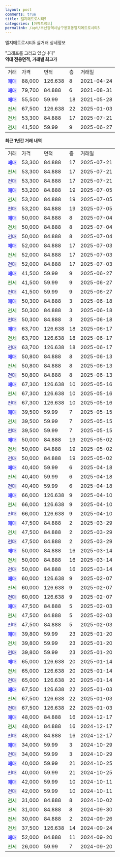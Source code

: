 ```yaml
---
layout: post
comments: true
title: 엘지메트로시티5
categories: [아파트정보]
permalink: /apt/부산광역시남구용호동엘지메트로시티5
---
```


엘지메트로시티5 실거래 상세정보

<script type="text/javascript">
  google.charts.load('current', {'packages':['line', 'corechart']});
  google.charts.setOnLoadCallback(drawChart);

  function drawChart() {
    var data = new google.visualization.DataTable();
    data.addColumn('date', '거래일');
    data.addColumn('number', "매매");
    data.addColumn('number', "전세");
    data.addColumn('number', "전매");

    data.addRows([[new Date(Date.parse("2025-07-21")), 53300, null, null], [new Date(Date.parse("2025-07-21")), null, 53300, null], [new Date(Date.parse("2025-07-21")), null, null, 53300], [new Date(Date.parse("2025-07-05")), 53200, null, null], [new Date(Date.parse("2025-07-05")), null, 53200, null], [new Date(Date.parse("2025-07-05")), null, null, 53200], [new Date(Date.parse("2025-07-04")), 50000, null, null], [new Date(Date.parse("2025-07-04")), null, 50000, null], [new Date(Date.parse("2025-07-04")), null, null, 50000], [new Date(Date.parse("2025-07-03")), 52000, null, null], [new Date(Date.parse("2025-07-03")), null, 52000, null], [new Date(Date.parse("2025-07-03")), null, null, 52000], [new Date(Date.parse("2025-06-27")), 41500, null, null], [new Date(Date.parse("2025-06-27")), null, 41500, null], [new Date(Date.parse("2025-06-27")), null, null, 41500], [new Date(Date.parse("2025-06-18")), 50300, null, null], [new Date(Date.parse("2025-06-18")), null, 50300, null], [new Date(Date.parse("2025-06-18")), null, null, 50300], [new Date(Date.parse("2025-06-17")), 63700, null, null], [new Date(Date.parse("2025-06-17")), null, 63700, null], [new Date(Date.parse("2025-06-17")), null, null, 63700], [new Date(Date.parse("2025-06-13")), 50800, null, null], [new Date(Date.parse("2025-06-13")), null, 50800, null], [new Date(Date.parse("2025-06-13")), null, null, 50800], [new Date(Date.parse("2025-05-16")), 67300, null, null], [new Date(Date.parse("2025-05-16")), null, 67300, null], [new Date(Date.parse("2025-05-16")), null, null, 67300], [new Date(Date.parse("2025-05-15")), 39500, null, null], [new Date(Date.parse("2025-05-15")), null, 39500, null], [new Date(Date.parse("2025-05-15")), null, null, 39500], [new Date(Date.parse("2025-05-02")), 50000, null, null], [new Date(Date.parse("2025-05-02")), null, 50000, null], [new Date(Date.parse("2025-05-02")), null, null, 50000], [new Date(Date.parse("2025-04-18")), 40400, null, null], [new Date(Date.parse("2025-04-18")), null, 40400, null], [new Date(Date.parse("2025-04-18")), null, null, 40400], [new Date(Date.parse("2025-04-10")), 66000, null, null], [new Date(Date.parse("2025-04-10")), null, 66000, null], [new Date(Date.parse("2025-04-10")), null, null, 66000], [new Date(Date.parse("2025-03-29")), 47500, null, null], [new Date(Date.parse("2025-03-29")), null, 47500, null], [new Date(Date.parse("2025-03-29")), null, null, 47500], [new Date(Date.parse("2025-03-14")), 50000, null, null], [new Date(Date.parse("2025-03-14")), null, 50000, null], [new Date(Date.parse("2025-03-14")), null, null, 50000], [new Date(Date.parse("2025-02-07")), 60000, null, null], [new Date(Date.parse("2025-02-07")), null, 60000, null], [new Date(Date.parse("2025-02-07")), null, null, 60000], [new Date(Date.parse("2025-02-03")), 47500, null, null], [new Date(Date.parse("2025-02-03")), null, 47500, null], [new Date(Date.parse("2025-02-03")), null, null, 47500], [new Date(Date.parse("2025-01-20")), 39800, null, null], [new Date(Date.parse("2025-01-20")), null, 39800, null], [new Date(Date.parse("2025-01-20")), null, null, 39800], [new Date(Date.parse("2025-01-14")), 65000, null, null], [new Date(Date.parse("2025-01-14")), null, 65000, null], [new Date(Date.parse("2025-01-14")), null, null, 65000], [new Date(Date.parse("2025-01-03")), 67500, null, null], [new Date(Date.parse("2025-01-03")), null, 67500, null], [new Date(Date.parse("2025-01-03")), null, null, 67500], [new Date(Date.parse("2024-12-17")), 48000, null, null], [new Date(Date.parse("2024-12-17")), null, 48000, null], [new Date(Date.parse("2024-12-17")), null, null, 48000], [new Date(Date.parse("2024-10-29")), 34000, null, null], [new Date(Date.parse("2024-10-29")), null, null, 34000], [new Date(Date.parse("2024-10-25")), 40000, null, null], [new Date(Date.parse("2024-10-25")), null, null, 40000], [new Date(Date.parse("2024-10-11")), 42000, null, null], [new Date(Date.parse("2024-10-11")), null, null, 42000], [new Date(Date.parse("2024-10-02")), null, 31000, null], [new Date(Date.parse("2024-09-30")), null, 31000, null], [new Date(Date.parse("2024-09-26")), null, 30000, null], [new Date(Date.parse("2024-09-24")), null, 37500, null], [new Date(Date.parse("2024-09-20")), 52000, null, null], [new Date(Date.parse("2024-09-20")), null, 26000, null]]);

    var options = {
      hAxis: {
        format: 'yyyy/MM/dd'
      },    
      lineWidth: 0,
      pointsVisible: true,    
      title: '최근 1년간 유형별 실거래가 분포',
      legend: { position: 'bottom' }
    };

    var formatter = new google.visualization.NumberFormat({pattern:'###,###'} );
    formatter.format(data, 1);
    formatter.format(data, 2);
    
    setTimeout(function() {
        var chart = new google.visualization.LineChart(document.getElementById('columnchart_material'));
        chart.draw(data, (options));
        document.getElementById('loading').style.display = 'none';
    }, 200);
  }
</script>


<div id="loading" style="z-index:20; display: block; margin-left: 0px">"그래프를 그리고 있습니다"</div>
<div id="columnchart_material" style="width: 95%; margin-left: 0px; display: block"></div>
<!-- contents start -->
<b>역대 전용면적, 거래별 최고가</b>
<table class="sortable">
    <tr>
      <td>거래</td>
      <td>가격</td>
      <td>면적</td>
      <td>층</td>
      <td>거래일</td>
    </tr>
        <tr>
          <td><a style="color: blue">매매</a></td>
          <td>88,000</td>
          <td>126.638</td>
          <td>8</td>
          <td>2021-04-24</td>
        </tr>            <tr>
          <td><a style="color: blue">매매</a></td>
          <td>79,700</td>
          <td>84.888</td>
          <td>6</td>
          <td>2021-08-31</td>
        </tr>            <tr>
          <td><a style="color: blue">매매</a></td>
          <td>55,500</td>
          <td>59.99</td>
          <td>18</td>
          <td>2021-05-28</td>
        </tr>        
        <tr>
              <td><a style="color: darkgreen">전세</a></td>
              <td>67,500</td>
              <td>126.638</td>
              <td>22</td>
              <td>2025-01-03</td>
            </tr>            <tr>
              <td><a style="color: darkgreen">전세</a></td>
              <td>53,300</td>
              <td>84.888</td>
              <td>17</td>
              <td>2025-07-21</td>
            </tr>            <tr>
              <td><a style="color: darkgreen">전세</a></td>
              <td>41,500</td>
              <td>59.99</td>
              <td>9</td>
              <td>2025-06-27</td>
            </tr>        
    
</table>

<b>최근 1년간 거래 내역</b>

<table class="sortable">
    <tr>
      <td>거래</td>
      <td>가격</td>
      <td>면적</td>
      <td>층</td>
      <td>거래일</td>
    </tr>
    <tr>
      <td><a style="color: blue">매매</a></td>
      <td>53,300</td>
      <td>84.888</td>
      <td>17</td>
      <td>2025-07-21</td>
    </tr>          <tr>
      <td><a style="color: darkgreen">전세</a></td>
      <td>53,300</td>
      <td>84.888</td>
      <td>17</td>
      <td>2025-07-21</td>
    </tr>          <tr>
      <td><a style="color: darkblue">전매</a></td>
      <td>53,300</td>
      <td>84.888</td>
      <td>17</td>
      <td>2025-07-21</td>
    </tr>          <tr>
      <td><a style="color: blue">매매</a></td>
      <td>53,200</td>
      <td>84.888</td>
      <td>19</td>
      <td>2025-07-05</td>
    </tr>          <tr>
      <td><a style="color: darkgreen">전세</a></td>
      <td>53,200</td>
      <td>84.888</td>
      <td>19</td>
      <td>2025-07-05</td>
    </tr>          <tr>
      <td><a style="color: darkblue">전매</a></td>
      <td>53,200</td>
      <td>84.888</td>
      <td>19</td>
      <td>2025-07-05</td>
    </tr>          <tr>
      <td><a style="color: blue">매매</a></td>
      <td>50,000</td>
      <td>84.888</td>
      <td>8</td>
      <td>2025-07-04</td>
    </tr>          <tr>
      <td><a style="color: darkgreen">전세</a></td>
      <td>50,000</td>
      <td>84.888</td>
      <td>8</td>
      <td>2025-07-04</td>
    </tr>          <tr>
      <td><a style="color: darkblue">전매</a></td>
      <td>50,000</td>
      <td>84.888</td>
      <td>8</td>
      <td>2025-07-04</td>
    </tr>          <tr>
      <td><a style="color: blue">매매</a></td>
      <td>52,000</td>
      <td>84.888</td>
      <td>17</td>
      <td>2025-07-03</td>
    </tr>          <tr>
      <td><a style="color: darkgreen">전세</a></td>
      <td>52,000</td>
      <td>84.888</td>
      <td>17</td>
      <td>2025-07-03</td>
    </tr>          <tr>
      <td><a style="color: darkblue">전매</a></td>
      <td>52,000</td>
      <td>84.888</td>
      <td>17</td>
      <td>2025-07-03</td>
    </tr>          <tr>
      <td><a style="color: blue">매매</a></td>
      <td>41,500</td>
      <td>59.99</td>
      <td>9</td>
      <td>2025-06-27</td>
    </tr>          <tr>
      <td><a style="color: darkgreen">전세</a></td>
      <td>41,500</td>
      <td>59.99</td>
      <td>9</td>
      <td>2025-06-27</td>
    </tr>          <tr>
      <td><a style="color: darkblue">전매</a></td>
      <td>41,500</td>
      <td>59.99</td>
      <td>9</td>
      <td>2025-06-27</td>
    </tr>          <tr>
      <td><a style="color: blue">매매</a></td>
      <td>50,300</td>
      <td>84.888</td>
      <td>3</td>
      <td>2025-06-18</td>
    </tr>          <tr>
      <td><a style="color: darkgreen">전세</a></td>
      <td>50,300</td>
      <td>84.888</td>
      <td>3</td>
      <td>2025-06-18</td>
    </tr>          <tr>
      <td><a style="color: darkblue">전매</a></td>
      <td>50,300</td>
      <td>84.888</td>
      <td>3</td>
      <td>2025-06-18</td>
    </tr>          <tr>
      <td><a style="color: blue">매매</a></td>
      <td>63,700</td>
      <td>126.638</td>
      <td>18</td>
      <td>2025-06-17</td>
    </tr>          <tr>
      <td><a style="color: darkgreen">전세</a></td>
      <td>63,700</td>
      <td>126.638</td>
      <td>18</td>
      <td>2025-06-17</td>
    </tr>          <tr>
      <td><a style="color: darkblue">전매</a></td>
      <td>63,700</td>
      <td>126.638</td>
      <td>18</td>
      <td>2025-06-17</td>
    </tr>          <tr>
      <td><a style="color: blue">매매</a></td>
      <td>50,800</td>
      <td>84.888</td>
      <td>8</td>
      <td>2025-06-13</td>
    </tr>          <tr>
      <td><a style="color: darkgreen">전세</a></td>
      <td>50,800</td>
      <td>84.888</td>
      <td>8</td>
      <td>2025-06-13</td>
    </tr>          <tr>
      <td><a style="color: darkblue">전매</a></td>
      <td>50,800</td>
      <td>84.888</td>
      <td>8</td>
      <td>2025-06-13</td>
    </tr>          <tr>
      <td><a style="color: blue">매매</a></td>
      <td>67,300</td>
      <td>126.638</td>
      <td>10</td>
      <td>2025-05-16</td>
    </tr>          <tr>
      <td><a style="color: darkgreen">전세</a></td>
      <td>67,300</td>
      <td>126.638</td>
      <td>10</td>
      <td>2025-05-16</td>
    </tr>          <tr>
      <td><a style="color: darkblue">전매</a></td>
      <td>67,300</td>
      <td>126.638</td>
      <td>10</td>
      <td>2025-05-16</td>
    </tr>          <tr>
      <td><a style="color: blue">매매</a></td>
      <td>39,500</td>
      <td>59.99</td>
      <td>7</td>
      <td>2025-05-15</td>
    </tr>          <tr>
      <td><a style="color: darkgreen">전세</a></td>
      <td>39,500</td>
      <td>59.99</td>
      <td>7</td>
      <td>2025-05-15</td>
    </tr>          <tr>
      <td><a style="color: darkblue">전매</a></td>
      <td>39,500</td>
      <td>59.99</td>
      <td>7</td>
      <td>2025-05-15</td>
    </tr>          <tr>
      <td><a style="color: blue">매매</a></td>
      <td>50,000</td>
      <td>84.888</td>
      <td>19</td>
      <td>2025-05-02</td>
    </tr>          <tr>
      <td><a style="color: darkgreen">전세</a></td>
      <td>50,000</td>
      <td>84.888</td>
      <td>19</td>
      <td>2025-05-02</td>
    </tr>          <tr>
      <td><a style="color: darkblue">전매</a></td>
      <td>50,000</td>
      <td>84.888</td>
      <td>19</td>
      <td>2025-05-02</td>
    </tr>          <tr>
      <td><a style="color: blue">매매</a></td>
      <td>40,400</td>
      <td>59.99</td>
      <td>6</td>
      <td>2025-04-18</td>
    </tr>          <tr>
      <td><a style="color: darkgreen">전세</a></td>
      <td>40,400</td>
      <td>59.99</td>
      <td>6</td>
      <td>2025-04-18</td>
    </tr>          <tr>
      <td><a style="color: darkblue">전매</a></td>
      <td>40,400</td>
      <td>59.99</td>
      <td>6</td>
      <td>2025-04-18</td>
    </tr>          <tr>
      <td><a style="color: blue">매매</a></td>
      <td>66,000</td>
      <td>126.638</td>
      <td>9</td>
      <td>2025-04-10</td>
    </tr>          <tr>
      <td><a style="color: darkgreen">전세</a></td>
      <td>66,000</td>
      <td>126.638</td>
      <td>9</td>
      <td>2025-04-10</td>
    </tr>          <tr>
      <td><a style="color: darkblue">전매</a></td>
      <td>66,000</td>
      <td>126.638</td>
      <td>9</td>
      <td>2025-04-10</td>
    </tr>          <tr>
      <td><a style="color: blue">매매</a></td>
      <td>47,500</td>
      <td>84.888</td>
      <td>2</td>
      <td>2025-03-29</td>
    </tr>          <tr>
      <td><a style="color: darkgreen">전세</a></td>
      <td>47,500</td>
      <td>84.888</td>
      <td>2</td>
      <td>2025-03-29</td>
    </tr>          <tr>
      <td><a style="color: darkblue">전매</a></td>
      <td>47,500</td>
      <td>84.888</td>
      <td>2</td>
      <td>2025-03-29</td>
    </tr>          <tr>
      <td><a style="color: blue">매매</a></td>
      <td>50,000</td>
      <td>84.888</td>
      <td>16</td>
      <td>2025-03-14</td>
    </tr>          <tr>
      <td><a style="color: darkgreen">전세</a></td>
      <td>50,000</td>
      <td>84.888</td>
      <td>16</td>
      <td>2025-03-14</td>
    </tr>          <tr>
      <td><a style="color: darkblue">전매</a></td>
      <td>50,000</td>
      <td>84.888</td>
      <td>16</td>
      <td>2025-03-14</td>
    </tr>          <tr>
      <td><a style="color: blue">매매</a></td>
      <td>60,000</td>
      <td>126.638</td>
      <td>9</td>
      <td>2025-02-07</td>
    </tr>          <tr>
      <td><a style="color: darkgreen">전세</a></td>
      <td>60,000</td>
      <td>126.638</td>
      <td>9</td>
      <td>2025-02-07</td>
    </tr>          <tr>
      <td><a style="color: darkblue">전매</a></td>
      <td>60,000</td>
      <td>126.638</td>
      <td>9</td>
      <td>2025-02-07</td>
    </tr>          <tr>
      <td><a style="color: blue">매매</a></td>
      <td>47,500</td>
      <td>84.888</td>
      <td>5</td>
      <td>2025-02-03</td>
    </tr>          <tr>
      <td><a style="color: darkgreen">전세</a></td>
      <td>47,500</td>
      <td>84.888</td>
      <td>5</td>
      <td>2025-02-03</td>
    </tr>          <tr>
      <td><a style="color: darkblue">전매</a></td>
      <td>47,500</td>
      <td>84.888</td>
      <td>5</td>
      <td>2025-02-03</td>
    </tr>          <tr>
      <td><a style="color: blue">매매</a></td>
      <td>39,800</td>
      <td>59.99</td>
      <td>23</td>
      <td>2025-01-20</td>
    </tr>          <tr>
      <td><a style="color: darkgreen">전세</a></td>
      <td>39,800</td>
      <td>59.99</td>
      <td>23</td>
      <td>2025-01-20</td>
    </tr>          <tr>
      <td><a style="color: darkblue">전매</a></td>
      <td>39,800</td>
      <td>59.99</td>
      <td>23</td>
      <td>2025-01-20</td>
    </tr>          <tr>
      <td><a style="color: blue">매매</a></td>
      <td>65,000</td>
      <td>126.638</td>
      <td>20</td>
      <td>2025-01-14</td>
    </tr>          <tr>
      <td><a style="color: darkgreen">전세</a></td>
      <td>65,000</td>
      <td>126.638</td>
      <td>20</td>
      <td>2025-01-14</td>
    </tr>          <tr>
      <td><a style="color: darkblue">전매</a></td>
      <td>65,000</td>
      <td>126.638</td>
      <td>20</td>
      <td>2025-01-14</td>
    </tr>          <tr>
      <td><a style="color: blue">매매</a></td>
      <td>67,500</td>
      <td>126.638</td>
      <td>22</td>
      <td>2025-01-03</td>
    </tr>          <tr>
      <td><a style="color: darkgreen">전세</a></td>
      <td>67,500</td>
      <td>126.638</td>
      <td>22</td>
      <td>2025-01-03</td>
    </tr>          <tr>
      <td><a style="color: darkblue">전매</a></td>
      <td>67,500</td>
      <td>126.638</td>
      <td>22</td>
      <td>2025-01-03</td>
    </tr>          <tr>
      <td><a style="color: blue">매매</a></td>
      <td>48,000</td>
      <td>84.888</td>
      <td>16</td>
      <td>2024-12-17</td>
    </tr>          <tr>
      <td><a style="color: darkgreen">전세</a></td>
      <td>48,000</td>
      <td>84.888</td>
      <td>16</td>
      <td>2024-12-17</td>
    </tr>          <tr>
      <td><a style="color: darkblue">전매</a></td>
      <td>48,000</td>
      <td>84.888</td>
      <td>16</td>
      <td>2024-12-17</td>
    </tr>          <tr>
      <td><a style="color: blue">매매</a></td>
      <td>34,000</td>
      <td>59.99</td>
      <td>3</td>
      <td>2024-10-29</td>
    </tr>          <tr>
      <td><a style="color: darkblue">전매</a></td>
      <td>34,000</td>
      <td>59.99</td>
      <td>3</td>
      <td>2024-10-29</td>
    </tr>          <tr>
      <td><a style="color: blue">매매</a></td>
      <td>40,000</td>
      <td>59.99</td>
      <td>21</td>
      <td>2024-10-25</td>
    </tr>          <tr>
      <td><a style="color: darkblue">전매</a></td>
      <td>40,000</td>
      <td>59.99</td>
      <td>21</td>
      <td>2024-10-25</td>
    </tr>          <tr>
      <td><a style="color: blue">매매</a></td>
      <td>42,000</td>
      <td>59.99</td>
      <td>10</td>
      <td>2024-10-11</td>
    </tr>          <tr>
      <td><a style="color: darkblue">전매</a></td>
      <td>42,000</td>
      <td>59.99</td>
      <td>10</td>
      <td>2024-10-11</td>
    </tr>          <tr>
      <td><a style="color: darkgreen">전세</a></td>
      <td>31,000</td>
      <td>84.888</td>
      <td>8</td>
      <td>2024-10-02</td>
    </tr>          <tr>
      <td><a style="color: darkgreen">전세</a></td>
      <td>31,000</td>
      <td>84.888</td>
      <td>8</td>
      <td>2024-09-30</td>
    </tr>          <tr>
      <td><a style="color: darkgreen">전세</a></td>
      <td>30,000</td>
      <td>84.888</td>
      <td>2</td>
      <td>2024-09-26</td>
    </tr>          <tr>
      <td><a style="color: darkgreen">전세</a></td>
      <td>37,500</td>
      <td>126.638</td>
      <td>14</td>
      <td>2024-09-24</td>
    </tr>          <tr>
      <td><a style="color: blue">매매</a></td>
      <td>52,000</td>
      <td>84.888</td>
      <td>11</td>
      <td>2024-09-20</td>
    </tr>          <tr>
      <td><a style="color: darkgreen">전세</a></td>
      <td>26,000</td>
      <td>59.99</td>
      <td>7</td>
      <td>2024-09-20</td>
    </tr>      </table>
<!-- contents end -->    

